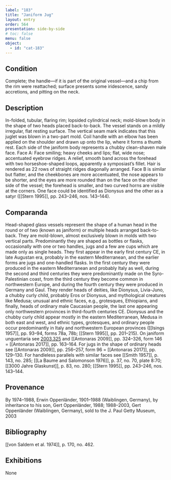 ```yaml
---
label: "183"
title: "Janiform Jug"
layout: entry
order: 564
presentation: side-by-side
# toc: false
menu: false
object:
  - id: "cat-183"
---
```


## Condition

Complete; the handle—if it is part of the original vessel—and a chip from the rim were reattached; surface presents some iridescence, sandy accretions, and pitting on the neck.

## Description

In-folded, tubular, flaring rim; lopsided cylindrical neck; mold-blown body in the shape of two heads placed back-to-back. The vessel stands on a mildly irregular, flat resting surface. The vertical seam mark indicates that this juglet was blown in a two-part mold. Coil handle with an elbow has been applied on the shoulder and drawn up onto the lip, where it forms a thumb rest. Each side of the janiform body represents a chubby clean-shaven male face. Face A: Face smiling; heavy cheeks and lips; flat, wide nose; accentuated eyebrow ridges. A relief, smooth band across the forehead with two horseshoe-shaped loops, apparently a symposiast’s fillet. Hair is rendered as 22 rows of straight ridges diagonally arranged. Face B is similar but flatter, and the cheekbones are more accentuated, the nose appears to be shorter, and the eyes are more rounded than on the face on the other side of the vessel; the forehead is smaller, and two curved horns are visible at the corners. One face could be identified as Dionysus and the other as a satyr ([[Stern 1995]], pp. 243–246, nos. 143–144).

## Comparanda

Head-shaped glass vessels represent the shape of a human head in the round or of two (known as janiform) or multiple heads arranged back-to-back. They are mold-blown, almost exclusively blown in molds with two vertical parts. Predominantly they are shaped as bottles or flasks, occasionally with one or two handles, jugs and a few are cups which are made only as single heads. They first appear in the early first century CE, in late Augustan era, probably in the eastern Mediterranean, and the earlier forms are jugs and one-handled flasks. In the first century they were produced in the eastern Mediterranean and probably Italy as well, during the second and third centuries they were predominantly made on the Syro-Palestinian coast, from the third century they become common in northwestern Europe, and during the fourth century they were produced in Germany and Gaul. They render heads of deities, like Dionysus, Livia-Juno, a chubby curly child, probably Eros or Dionysus, and mythological creatures like Medusa; unusual and ethnic faces, e.g., grotesques, Ethiopians, and finally, heads of ordinary male Caucasian people, the last one appearing only northwestern provinces in third-fourth centuries CE. Dionysus and the chubby curly child appear mostly in the eastern Mediterranean, Medusa in both east and west, and ethnic types, grotesques, and ordinary people occur predominantly in Italy and northwestern European provinces ([[Isings 1957]], pp. 93–94, forms 78a, 78b; [[Stern 1995]], pp. 201–215). On janiform unguentaria see [2003.325](#num) and [[Antonaras 2009]], pp. 324–326, form 146 = [[Antonaras 2017]], pp. 163–164. For jugs in the shape of ordinary heads see [[Antonaras 2009]], pp. 256–257, form 96 = [[Antonaras 2017]], pp. 129–130. For handleless parallels with similar faces see [[Smith 1957]], p. 143, no. 285; [[La Baume and Salomonson 1976]], p. 37, no. 70, plate 8:70; [[3000 Jahre Glaskunst]], p. 83, no. 280; [[Stern 1995]], pp. 243–246, nos. 143–144.

## Provenance

By 1974–1988, Erwin Oppenländer, 1901–1988 (Waiblingen, Germany), by inheritance to his son, Gert Oppenländer, 1988; 1988–2003, Gert Oppenländer (Waiblingen, Germany), sold to the J. Paul Getty Museum, 2003

## Bibliography

[[von Saldern et al. 1974]], p. 170, no. 462.

## Exhibitions

None